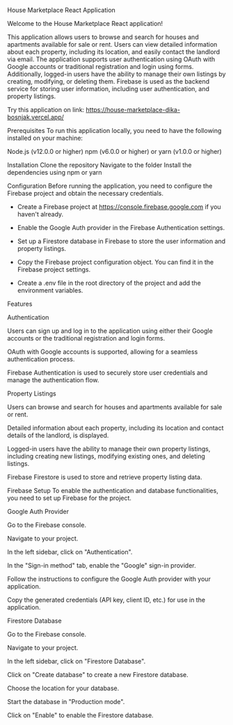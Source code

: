 House Marketplace React Application

Welcome to the House Marketplace React application! 

This application allows users to browse and search for houses and apartments available for sale or rent. Users can view detailed information about each property, including its location, and easily contact the landlord via email. The application supports user authentication using OAuth with Google accounts or traditional registration and login using forms. Additionally, logged-in users have the ability to manage their own listings by creating, modifying, or deleting them. Firebase is used as the backend service for storing user information, including user authentication, and property listings.

Try this application on link: https://house-marketplace-dika-bosnjak.vercel.app/

Prerequisites
To run this application locally, you need to have the following installed on your machine:

Node.js (v12.0.0 or higher)
npm (v6.0.0 or higher) or yarn (v1.0.0 or higher)

Installation
Clone the repository
Navigate to the folder
Install the dependencies using npm or yarn


Configuration
Before running the application, you need to configure the Firebase project and obtain the necessary credentials.

- Create a Firebase project at https://console.firebase.google.com if you haven't already.

- Enable the Google Auth provider in the Firebase Authentication settings.

- Set up a Firestore database in Firebase to store the user information and property listings.

- Copy the Firebase project configuration object. You can find it in the Firebase project settings.

- Create a .env file in the root directory of the project and add the environment variables.



Features

Authentication

Users can sign up and log in to the application using either their Google accounts or the traditional registration and login forms.

OAuth with Google accounts is supported, allowing for a seamless authentication process.

Firebase Authentication is used to securely store user credentials and manage the authentication flow.


Property Listings

Users can browse and search for houses and apartments available for sale or rent.

Detailed information about each property, including its location and contact details of the landlord, is displayed.

Logged-in users have the ability to manage their own property listings, including creating new listings, modifying existing ones, and deleting listings.

Firebase Firestore is used to store and retrieve property listing data.



Firebase Setup
To enable the authentication and database functionalities, you need to set up Firebase for the project.

Google Auth Provider

Go to the Firebase console.

Navigate to your project.

In the left sidebar, click on "Authentication".

In the "Sign-in method" tab, enable the "Google" sign-in provider.

Follow the instructions to configure the Google Auth provider with your application.

Copy the generated credentials (API key, client ID, etc.) for use in the application.



Firestore Database

Go to the Firebase console.

Navigate to your project.

In the left sidebar, click on "Firestore Database".

Click on "Create database" to create a new Firestore database.

Choose the location for your database.

Start the database in "Production mode".

Click on "Enable" to enable the Firestore database.
